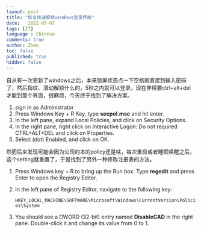 ```yaml
---
layout: post
title: "修复快速解锁windows登录界面"
date:   2022-07-07
tags: [IT]
language : Chinese
comments: true
author: Zhen
toc: false
published: true
hidden: false
---
```

自从有一次更新了windows之后，本来锁屏状态点一下空格就直接到输入密码了，然后指纹、滑动解锁什么的，5秒之内就可以登录，现在非得要ctrl+alt+del才能到那个界面，很麻烦，今天终于找到了解决方案。

 1. sign in as Administrator
 2. Press Windows Key + R Key, type **secpol.msc** and hit enter.  
 3. In the left pane, expand Local Policies, and click on Security Options.
 4. In the right pane, right click on Interactive Logon: Do not required CTRL+ALT+DEL and click on Properties. 
 5. Select (dot) Enabled, and click on OK.

然而后来发现可能会因为公司的本的policy还是啥，每次重启或者睡眠唤醒之后，这个setting就重置了，于是找到了另外一种修改注册表的方法。
1.  Press Windows key + R to bring up the Run box. Type  **regedit**  and press Enter to open the Registry Editor.
2.  In the left pane of Registry Editor, navigate to the following key:
    
    `HKEY_LOCAL_MACHINE\SOFTWARE\Microsoft\Windows\CurrentVersion\Policies\System`
    
3.  You should see a DWORD (32-bit) entry named  **DisableCAD**  in the right pane. Double-click it and change its value from 0 to 1.
<!--stackedit_data:
eyJoaXN0b3J5IjpbLTM1MzU0NDgzMSwtMTkxNTc4NzI3NywtMT
gwMDk5MDgxMSwxMDgyNTQ5MzQ1XX0=
-->